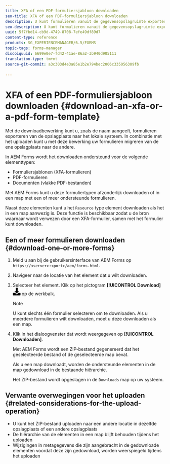 ```yaml
---
title: XFA of een PDF-formuliersjabloon downloaden
seo-title: XFA of een PDF-formuliersjabloon downloaden
description: U kunt formulieren vanuit de gegevensopslagruimte exporteren naar het lokale systeem en de gedownloade formulieren migreren naar een nieuwe gegevensopslagruimte.
seo-description: U kunt formulieren vanuit de gegevensopslagruimte exporteren naar het lokale systeem en de gedownloade formulieren migreren naar een nieuwe gegevensopslagruimte.
uuid: 5f7fbd14-cb9d-4749-8708-7efe49df89d7
content-type: reference
products: SG_EXPERIENCEMANAGER/6.5/FORMS
topic-tags: forms-manager
discoiquuid: 6699e0e7-fd42-41ae-86a2-3b940d905111
translation-type: tm+mt
source-git-commit: a3c303d4e3a85e1b2e794bec2006c335056309fb

---
```



# XFA of een PDF-formuliersjabloon downloaden {#download-an-xfa-or-a-pdf-form-template}

Met de downloadbewerking kunt u, zoals de naam aangeeft, formulieren exporteren van de opslagplaats naar het lokale systeem. In combinatie met het uploaden kunt u met deze bewerking uw formulieren migreren van de ene opslagplaats naar de andere.

In AEM Forms wordt het downloaden ondersteund voor de volgende elementtypen:

* Formuliersjablonen (XFA-formulieren)
* PDF-formulieren
* Documenten (vlakke PDF-bestanden)

Met AEM Forms kunt u deze formuliertypen afzonderlijk downloaden of in een map met een of meer ondersteunde formulieren.

Naast deze elementen kunt u het `Resource` type element downloaden als het in een map aanwezig is. Deze functie is beschikbaar zodat u de bron waarnaar wordt verwezen door een XFA-formulier, samen met het formulier kunt downloaden.

## Een of meer formulieren downloaden {#download-one-or-more-forms}

1. Meld u aan bij de gebruikersinterface van AEM Forms op `https://<server>:<port>/aem/forms.html`.

1. Navigeer naar de locatie van het element dat u wilt downloaden.

1. Selecteer het element. Klik op het pictogram **[!UICONTROL Download]** ![name6forms_download](assets/aem6forms_download.png) op de werkbalk.

   >[!NOTE]
   >
   >U kunt slechts één formulier selecteren om te downloaden. Als u meerdere formulieren wilt downloaden, moet u deze downloaden als een map.

1. Klik in het dialoogvenster dat wordt weergegeven op **[!UICONTROL Downloaden]**.

   Met AEM Forms wordt een ZIP-bestand gegenereerd dat het geselecteerde bestand of de geselecteerde map bevat.

   Als u een map downloadt, worden de ondersteunde elementen in de map gedownload in de bestaande hiërarchie.

   Het ZIP-bestand wordt opgeslagen in de `Downloads` map op uw systeem.

## Verwante overwegingen voor het uploaden {#related-considerations-for-the-upload-operation}

* U kunt het ZIP-bestand uploaden naar een andere locatie in dezelfde opslagplaats of een andere opslagplaats
* De hiërarchie van de elementen in een map blijft behouden tijdens het uploaden
* Wijzigingen in metagegevens die zijn aangebracht in de gedownloade elementen voordat deze zijn gedownload, worden weerspiegeld tijdens het uploaden

